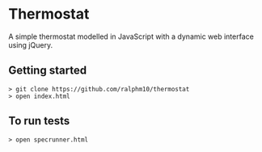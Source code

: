 # Thermostat

A simple thermostat modelled in JavaScript with a dynamic web interface using jQuery. 

## Getting started

```
> git clone https://github.com/ralphm10/thermostat
> open index.html
```

## To run tests

```
> open specrunner.html
```

